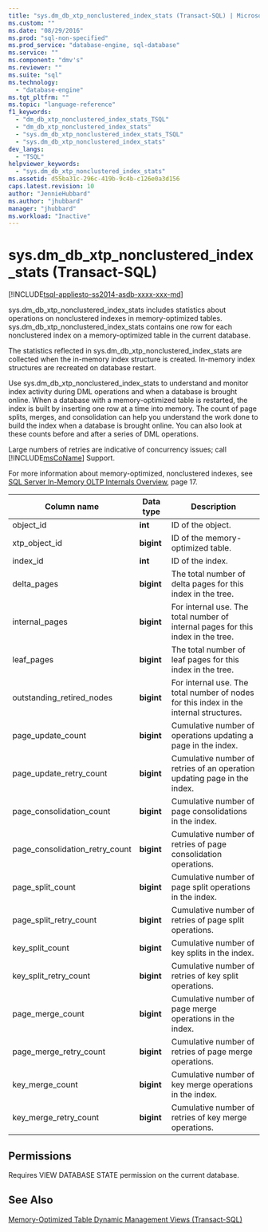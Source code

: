 ```yaml
---
title: "sys.dm_db_xtp_nonclustered_index_stats (Transact-SQL) | Microsoft Docs"
ms.custom: ""
ms.date: "08/29/2016"
ms.prod: "sql-non-specified"
ms.prod_service: "database-engine, sql-database"
ms.service: ""
ms.component: "dmv's"
ms.reviewer: ""
ms.suite: "sql"
ms.technology: 
  - "database-engine"
ms.tgt_pltfrm: ""
ms.topic: "language-reference"
f1_keywords: 
  - "dm_db_xtp_nonclustered_index_stats_TSQL"
  - "dm_db_xtp_nonclustered_index_stats"
  - "sys.dm_db_xtp_nonclustered_index_stats_TSQL"
  - "sys.dm_db_xtp_nonclustered_index_stats"
dev_langs: 
  - "TSQL"
helpviewer_keywords: 
  - "sys.dm_db_xtp_nonclustered_index_stats"
ms.assetid: d55ba31c-296c-419b-9c4b-c126e0a3d156
caps.latest.revision: 10
author: "JennieHubbard"
ms.author: "jhubbard"
manager: "jhubbard"
ms.workload: "Inactive"
---
```

# sys.dm_db_xtp_nonclustered_index_stats (Transact-SQL)
[!INCLUDE[tsql-appliesto-ss2014-asdb-xxxx-xxx-md](../../includes/tsql-appliesto-ss2014-asdb-xxxx-xxx-md.md)]

  sys.dm_db_xtp_nonclustered_index_stats includes statistics about operations on nonclustered indexes in memory-optimized tables. sys.dm_db_xtp_nonclustered_index_stats contains one row for each nonclustered index on a memory-optimized table in the current database.  
  
 The statistics reflected in sys.dm_db_xtp_nonclustered_index_stats are collected when the in-memory index structure is created. In-memory index structures are recreated on database restart.  
  
 Use sys.dm_db_xtp_nonclustered_index_stats to understand and monitor index activity during DML operations and when a database is brought online. When a database with a memory-optimized table is restarted, the index is built by inserting one row at a time into memory. The count of page splits, merges, and consolidation can help you understand the work done to build the index when a database is brought online. You can also look at these counts before and after a series of DML operations.  
  
 Large numbers of retries are indicative of concurrency issues; call [!INCLUDE[msCoName](../../includes/msconame-md.md)] Support.  
  
 For more information about memory-optimized, nonclustered indexes, see [SQL Server In-Memory OLTP Internals Overview](http://t.co/T6zToWc6y6), page 17.  
  
|Column name|Data type|Description|  
|-----------------|---------------|-----------------|  
|object_id|**int**|ID of the object.|  
|xtp_object_id|**bigint**|ID of the memory-optimized table.|  
|index_id|**int**|ID of the index.|  
|delta_pages|**bigint**|The total number of delta pages for this index in the tree.|  
|internal_pages|**bigint**|For internal use. The total number of internal pages for this index in the tree.|  
|leaf_pages|**bigint**|The total number of leaf pages for this index in the tree.|  
|outstanding_retired_nodes|**bigint**|For internal use. The total number of nodes for this index in the internal structures.|  
|page_update_count|**bigint**|Cumulative number of operations updating a page in the index.|  
|page_update_retry_count|**bigint**|Cumulative number of retries of an operation updating page in the index.|  
|page_consolidation_count|**bigint**|Cumulative number of page consolidations in the index.|  
|page_consolidation_retry_count|**bigint**|Cumulative number of retries of page consolidation operations.|  
|page_split_count|**bigint**|Cumulative number of page split operations in the index.|  
|page_split_retry_count|**bigint**|Cumulative number of retries of page split operations.|  
|key_split_count|**bigint**|Cumulative number of key splits in the index.|  
|key_split_retry_count|**bigint**|Cumulative number of retries of key split operations.|  
|page_merge_count|**bigint**|Cumulative number of page merge operations in the index.|  
|page_merge_retry_count|**bigint**|Cumulative number of retries of page merge operations.|  
|key_merge_count|**bigint**|Cumulative number of key merge operations in the index.|  
|key_merge_retry_count|**bigint**|Cumulative number of retries of key merge operations.|  
  
## Permissions  
 Requires VIEW DATABASE STATE permission on the current database.  
  
## See Also  
 [Memory-Optimized Table Dynamic Management Views &#40;Transact-SQL&#41;](../../relational-databases/system-dynamic-management-views/memory-optimized-table-dynamic-management-views-transact-sql.md)  
  
  

